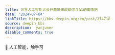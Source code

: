```yaml
---
title: 世界人工智能大会开幕快来聊聊你与AI的事情吧
date: '2024-07-04'
linkTitle: https://bbs.deepin.org/en/post/274718
source: deepin_bbs
description:  yanjuner 
disable_comments: true
---
```

🌟 人工智能，触手可
